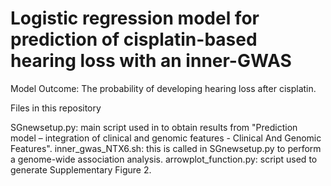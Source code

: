 # Logistic regression model for prediction of cisplatin-based hearing loss with an inner-GWAS

Model Outcome: The probability of developing hearing loss after cisplatin.

Files in this repository

SGnewsetup.py: main script used in to obtain results from "Prediction model – integration of clinical and genomic features - Clinical And Genomic Features".
inner_gwas_NTX6.sh: this is called in SGnewsetup.py to perform a genome-wide association analysis.
arrowplot_function.py: script used to generate Supplementary Figure 2.
